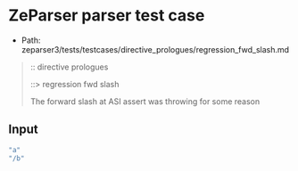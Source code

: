 # ZeParser parser test case

- Path: zeparser3/tests/testcases/directive_prologues/regression_fwd_slash.md

> :: directive prologues
>
> ::> regression fwd slash
>
> The forward slash at ASI assert was throwing for some reason

## Input

`````js
"a"
"/b"
`````

